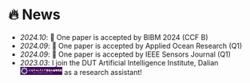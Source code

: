 # 🔥 News
- *2024.10*: 🎉 One paper is accepted by BIBM 2024 (CCF B)
- *2024.09*: 🎉 One paper is accepted by Applied Ocean Research (Q1)
- *2024.09*: 🎉 One paper is accepted by IEEE Sensors Journal (Q1)
- *2023.03*: I join the DUT Artificial Intelligence Institute, Dalian <img src='./images/dutAI.png' style='width: 6em;'> as a research assistant!
